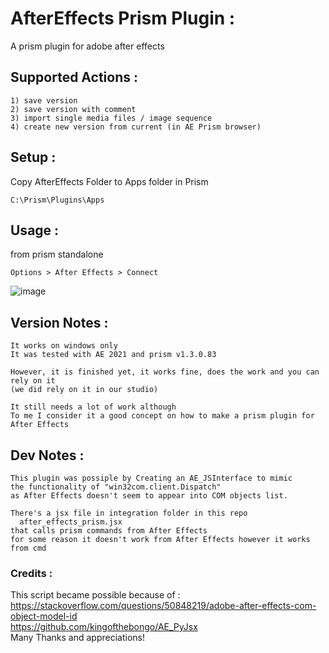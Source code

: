 # AfterEffects Prism Plugin :
  A prism plugin for adobe after effects 
## Supported Actions : 
    1) save version
    2) save version with comment 
    3) import single media files / image sequence  
    4) create new version from current (in AE Prism browser)

## Setup : 
  Copy AfterEffects Folder to Apps folder in Prism <br />
        
    C:\Prism\Plugins\Apps
        
## Usage : 
  from prism standalone 
    
    Options > After Effects > Connect 
    
 ![image](https://user-images.githubusercontent.com/20871534/226311719-87cddd1c-d526-43a2-a411-26f423098df3.png)


## Version Notes :
    It works on windows only
    It was tested with AE 2021 and prism v1.3.0.83 
    
    However, it is finished yet, it works fine, does the work and you can rely on it
    (we did rely on it in our studio)
    
    It still needs a lot of work although 
    To me I consider it a good concept on how to make a prism plugin for After Effects 
    

## Dev Notes : 
    This plugin was possiple by Creating an AE_JSInterface to mimic 
    the functionality of "win32com.client.Dispatch" 
    as After Effects doesn't seem to appear into COM objects list. 

    There's a jsx file in integration folder in this repo 
      after_effects_prism.jsx
    that calls prism commands from After Effects  
    for some reason it doesn't work from After Effects however it works from cmd 
  
    

### Credits :
  This script became possible because of : <br />
      https://stackoverflow.com/questions/50848219/adobe-after-effects-com-object-model-id <br />
      https://github.com/kingofthebongo/AE_PyJsx <br />
  Many Thanks and appreciations! <br />
    
    
